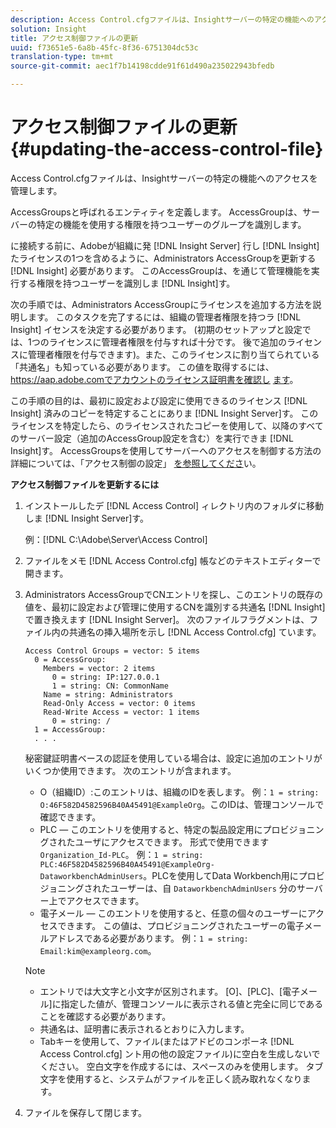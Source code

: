 ```yaml
---
description: Access Control.cfgファイルは、Insightサーバーの特定の機能へのアクセスを管理します。
solution: Insight
title: アクセス制御ファイルの更新
uuid: f73651e5-6a8b-45fc-8f36-6751304dc53c
translation-type: tm+mt
source-git-commit: aec1f7b14198cdde91f61d490a235022943bfedb

---
```



# アクセス制御ファイルの更新{#updating-the-access-control-file}

Access Control.cfgファイルは、Insightサーバーの特定の機能へのアクセスを管理します。

AccessGroupsと呼ばれるエンティティを定義します。 AccessGroupは、サーバーの特定の機能を使用する権限を持つユーザーのグループを識別します。

に接続する前に、Adobeが組織に発 [!DNL Insight Server] 行し [!DNL Insight]たライセンスの1つを含めるように、Administrators AccessGroupを更新する [!DNL Insight] 必要があります。 このAccessGroupは、を通じて管理機能を実行する権限を持つユーザーを識別しま [!DNL Insight]す。

次の手順では、Administrators AccessGroupにライセンスを追加する方法を説明します。 このタスクを完了するには、組織の管理者権限を持つラ [!DNL Insight] イセンスを決定する必要があります。 (初期のセットアップと設定では、1つのライセンスに管理者権限を付与すれば十分です。 後で追加のライセンスに管理者権限を付与できます)。また、このライセンスに割り当てられている「共通名」も知っている必要があります。 この値を取得するには、https://aap.adobe.comでアカウントのライセンス証明書を確認し [ます](https://aap.adobe.com)。

この手順の目的は、最初に設定および設定に使用できるのライセンス [!DNL Insight] 済みのコピーを特定することにありま [!DNL Insight Server]す。 このライセンスを特定したら、のライセンスされたコピーを使用して、以降のすべてのサーバー設定（追加のAccessGroup設定を含む）を実行できま [!DNL Insight]す。 AccessGroupsを使用してサーバーへのアクセスを制御する方法の詳細については、「アクセス制御の設定」 [を参照してくださ](../../../../home/c-inst-svr/c-admin-inst-svr/c-config-acs-ctrl/c-config-acs-ctrl.md#concept-ac385e870dbe4b57a72bf7266b60f93d)い。

**アクセス制御ファイルを更新するには**

1. インストールしたデ [!DNL Access Control] ィレクトリ内のフォルダに移動しま [!DNL Insight Server]す。

   例：[!DNL C:\Adobe\Server\Access Control]

1. ファイルをメモ [!DNL Access Control.cfg] 帳などのテキストエディターで開きます。
1. Administrators AccessGroupでCNエントリを探し、このエントリの既存の値を、最初に設定および管理に使用するCNを識別する共通名 [!DNL Insight] で置き換えます [!DNL Insight Server]。 次のファイルフラグメントは、ファイル内の共通名の挿入場所を示し [!DNL Access Control.cfg] ています。

   ```
   Access Control Groups = vector: 5 items 
     0 = AccessGroup: 
       Members = vector: 2 items 
         0 = string: IP:127.0.0.1 
         1 = string: CN: CommonName 
       Name = string: Administrators 
       Read-Only Access = vector: 0 items 
       Read-Write Access = vector: 1 items 
         0 = string: / 
     1 = AccessGroup: 
     . . . 
   ```

   秘密鍵証明書ベースの認証を使用している場合は、設定に追加のエントリがいくつか使用できます。 次のエントリが含まれます。

   * O（組織ID）:このエントリは、組織のIDを表します。 例：`1 = string: O:46F582D4582596B40A45491@ExampleOrg`。このIDは、管理コンソールで確認できます。
   * PLC — このエントリを使用すると、特定の製品設定用にプロビジョニングされたユーザにアクセスできます。 形式で使用できます `Organization_Id-PLC`。 例：`1 = string: PLC:46F582D4582596B40A45491@ExampleOrg-DataworkbenchAdminUsers`。PLCを使用してData Workbench用にプロビジョニングされたユーザーは、自 `DataworkbenchAdminUsers` 分のサーバー上でアクセスできます。
   * 電子メール — このエントリを使用すると、任意の個々のユーザーにアクセスできます。 この値は、プロビジョニングされたユーザーの電子メールアドレスである必要があります。 例：`1 = string: Email:kim@exampleorg.com`。
   >[!NOTE]
   >
   >
   >    
   >    
   >    * エントリでは大文字と小文字が区別されます。 [O]、[PLC]、[電子メール]に指定した値が、管理コンソールに表示される値と完全に同じであることを確認する必要があります。
   >    * 共通名は、証明書に表示されるとおりに入力します。
   >    * Tabキーを使用して、ファイル(またはアドビのコンポーネ [!DNL Access Control.cfg] ント用の他の設定ファイル)に空白を生成しないでください。 空白文字を作成するには、スペースのみを使用します。 タブ文字を使用すると、システムがファイルを正しく読み取れなくなります。


1. ファイルを保存して閉じます。

